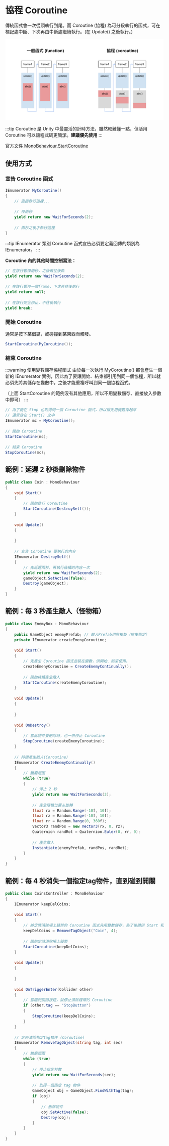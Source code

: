 # 協程 Coroutine

傳統函式會一次從頭執行到尾。而 Coroutine (協程) 為可分段執行的函式，可在標記處中斷、下次再由中斷處繼續執行。(在 Update() 之後執行。)

![compare](./compare.png)

:::tip
Coroutine 是 Unity 中最靈活的計時方法，雖然較難懂一點，但活用 Coroutine 可以讓程式碼更簡潔。**建議優先使用**
:::

[官方文件 MonoBehaviour.StartCoroutine](https://docs.unity3d.com/ScriptReference/MonoBehaviour.StartCoroutine.html)

## 使用方式
### 宣告 Coroutine 函式
```csharp
IEnumerator MyCoroutine()
{
    // 直接執行這裡...

    // 停兩秒
    yield return new WaitForSeconds(2);

    // 兩秒之後才執行這裡
}
```

:::tip IEnumerator 類別
Coroutine 函式宣告必須要定義回傳的類別為 IEnumerator。
:::


**Coroutine 內的其他時間控制寫法：**
```csharp
// 在該行暫停兩秒，之後再往後執
yield return new WaitForSeconds(2);

// 在該行暫停一個frame，下次再往後執行
yield return null;

// 在該行完全停止，不往後執行
yield break;
```

### 開始 Coroutine
通常是按下某個鍵，或碰撞到某東西而觸發。
```csharp
StartCoroutine(MyCoroutine());
```

### 結束 Coroutine

:::warning 使用變數儲存協程函式
由於每一次執行 MyCoroutine() 都會產生一個新的 IEnumerator 實例，因此為了要讓開始、結束都引用到同一個協程，所以就必須先將其儲存在變數中，之後才能重複呼叫到同一個協程函式。

（上面 StartCoroutine 的範例沒有其他應用，所以不用變數儲存、直接放入參數中即可）
:::

```csharp
// 為了能在 Stop 也取得同一個 Coroutine 函式，所以得先用變數存起來
// 通常放在 Start() 之中
IEnumerator mc = MyCoroutine();

// 開始 Coroutine
StartCoroutine(mc);

// 結束 Coroutine
StopCoroutine(mc);
```



## 範例：延遲 2 秒後刪除物件

```csharp
public class Coin : MonoBehaviour
{
    void Start()
    {
        // 開始執行 Coroutine
        StartCoroutine(DestroySelf());
    }

    void Update()
    {
        
    }

    // 宣告 Coroutine 要執行的內容
    IEnumerator DestroySelf()
    {
        // 先延遲兩秒，再執行後續的內容一次
        yield return new WaitForSeconds(2);
        gameObject.SetActive(false);
        Destroy(gameObject);
    }
}

```


## 範例：每 3 秒產生敵人（怪物箱）

```csharp
public class EnemyBox : MonoBehaviour
{
    public GameObject enemyPrefab; // 敵人Prefab用於複製（拖曳指定）
    private IEnumerator createEmenyCoroutine;

    void Start()
    {
        // 先產生 Coroutine 函式並裝在變數，供開始、結束使用。
        createEmenyCoroutine = CreateEnemyContinually();
        
        // 開始持續產生敵人
        StartCoroutine(createEmenyCoroutine);
    }

    void Update()
    {
        
    }

    void OnDestroy()
    {
        // 當此物件要刪除時，也一併停止 Coroutine
        StopCoroutine(createEmenyCoroutine);
    }

    // 持續產生敵人(Coroutine)
    IEnumerator CreateEnemyContinually()
    {
        // 無窮迴圈
        while (true)
        {
            // 停止 2 秒
            yield return new WaitForSeconds(3);

            // 產生隨機位置＆旋轉
            float rx = Random.Range(-10f, 10f);
            float rz = Random.Range(-10f, 10f);
            float rr = Random.Range(0, 360f);
            Vector3 randPos = new Vector3(rx, 0, rz);
            Quaternion randRot = Quaternion.Euler(0, rr, 0);

            // 產生敵人
            Instantiate(enemyPrefab, randPos, randRot);
        }
    }
}
```


## 範例：每 4 秒消失一個指定tag物件，直到碰到開關

```csharp
public class CoinsController : MonoBehaviour
{
    IEnumerator keepDelCoins;

    void Start()
    {
        // 將定時清除場上錢幣的 Coroutine 函式先用變數儲存，為了後續供 Start 和 Stop 使用
        keepDelCoins = RemoveTagObject("Coin", 4);

        // 開始定時清除場上錢幣
        StartCoroutine(keepDelCoins);
    }

    void Update()
    {
        
    }

    void OnTriggerEnter(Collider other)
    {
        // 當碰到關閉按鈕，就停止清除錢幣的 Coroutine
        if (other.tag == "StopButton")
        {
            StopCoroutine(keepDelCoins);
        }
    }

    // 定時清除指定tag物件 (Coroutine)
    IEnumerator RemoveTagObject(string tag, int sec)
    {
        // 無窮迴圈
        while (true)
        {
            // 停止指定秒數
            yield return new WaitForSeconds(sec);

            // 取得一個指定 tag 物件
            GameObject obj = GameObject.FindWithTag(tag);
            if (obj) 
            {
                // 刪除物件
                obj.SetActive(false);
                Destroy(obj);
            }
        }
    }
}
```